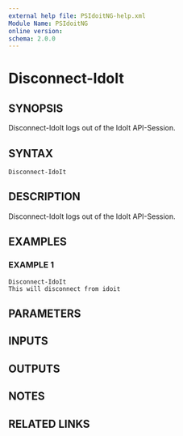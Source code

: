 ```yaml
---
external help file: PSIdoitNG-help.xml
Module Name: PSIdoitNG
online version:
schema: 2.0.0
---
```


# Disconnect-IdoIt

## SYNOPSIS
Disconnect-IdoIt logs out of the IdoIt API-Session.

## SYNTAX

```
Disconnect-IdoIt
```

## DESCRIPTION
Disconnect-IdoIt logs out of the IdoIt API-Session.

## EXAMPLES

### EXAMPLE 1
```
Disconnect-IdoIt
This will disconnect from idoit
```

## PARAMETERS

## INPUTS

## OUTPUTS

## NOTES

## RELATED LINKS
